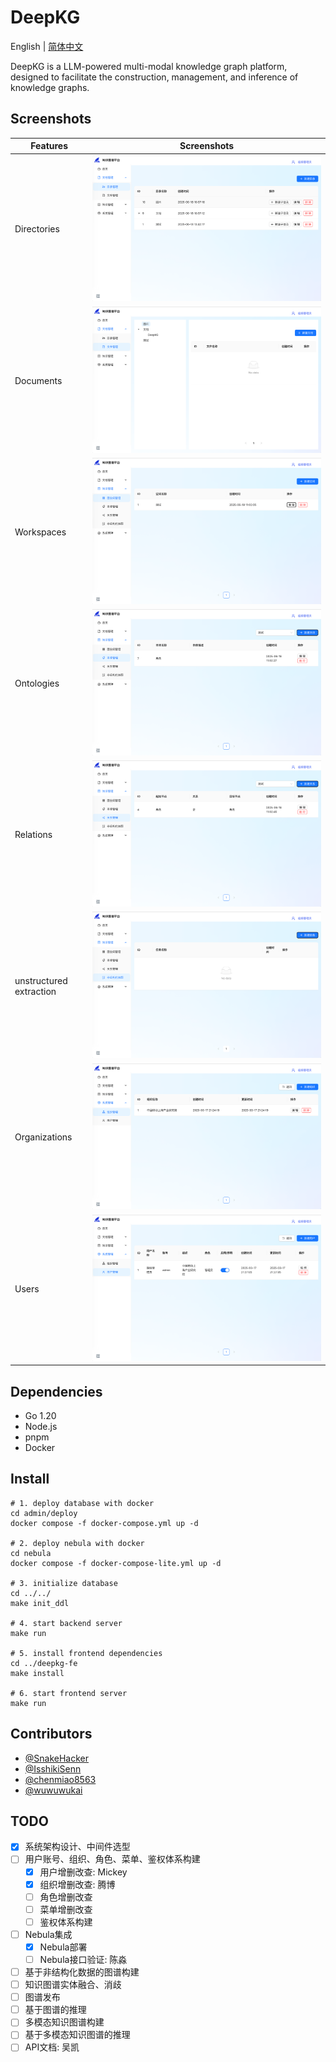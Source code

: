 # DeepKG

English | [简体中文](README_zh.md)

DeepKG is a LLM-powered multi-modal knowledge graph platform, designed to facilitate the construction, management, and inference of knowledge graphs.

## Screenshots

| Features                | Screenshots                                           |
|-------------------------|-------------------------------------------------------|
| Directories             | ![Directories](assets/screenshots/directory.png "Directories")      |
| Documents               | ![Documents](assets/screenshots/document.png "Documents")       |
| Workspaces              | !["Workspaces"](assets/screenshots/workspace.png "Workspaces")  |
| Ontologies              | ![Ontologies](assets/screenshots/ontology.png "Ontologies")       |
| Relations               | ![Relations](assets/screenshots/relationship.png "Relations")   |
| unstructured extraction | ![unstructured extraction](assets/screenshots/extraction.png "unstructured extraction") |
| Organizations           | ![Organizations](assets/screenshots/organization.png "Organizations")   |
| Users                   | ![Users](assets/screenshots/user.png "Users")           |

## Dependencies

- Go 1.20
- Node.js
- pnpm
- Docker

## Install
```shell
# 1. deploy database with docker
cd admin/deploy
docker compose -f docker-compose.yml up -d

# 2. deploy nebula with docker
cd nebula
docker compose -f docker-compose-lite.yml up -d

# 3. initialize database
cd ../../
make init_ddl

# 4. start backend server
make run

# 5. install frontend dependencies
cd ../deepkg-fe
make install

# 6. start frontend server
make run
```

## Contributors

- [@SnakeHacker](https://github.com/SnakeHacker)
- [@IsshikiSenn](https://github.com/IsshikiSenn)
- [@chenmiao8563](https://github.com/chenmiao8563)
- [@wuwuwukai](https://github.com/wuwuwukai)

## TODO
- [x] 系统架构设计、中间件选型
- [ ] 用户账号、组织、角色、菜单、鉴权体系构建
    - [x] 用户增删改查: Mickey
    - [x] 组织增删改查: 腾博
    - [ ] 角色增删改查
    - [ ] 菜单增删改查
    - [ ] 鉴权体系构建
- [ ] Nebula集成
    - [x] Nebula部署
    - [ ] Nebula接口验证: 陈淼
- [ ] 基于非结构化数据的图谱构建
- [ ] 知识图谱实体融合、消歧
- [ ] 图谱发布
- [ ] 基于图谱的推理
- [ ] 多模态知识图谱构建
- [ ] 基于多模态知识图谱的推理
- [ ] API文档: 吴凯
